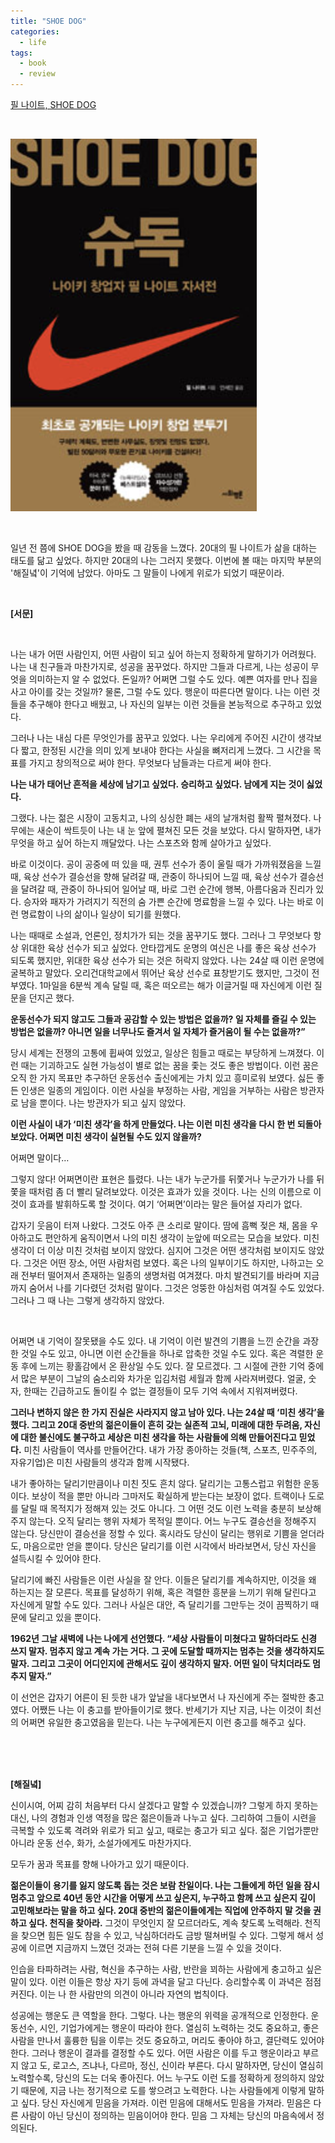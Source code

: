 ```yaml
---
title: "SHOE DOG"
categories:
  - life
tags:
  - book
  - review
---
```


[필 나이트, SHOE DOG](https://book.naver.com/bookdb/book_detail.nhn?bid=11139333)

<br/>

![](/assets/images/book/shoe-dog.png)

<br/>

일년 전 쯤에 SHOE DOG을 봤을 때 감동을 느꼈다. 20대의 필 나이트가 삶을 대하는 태도를 닮고 싶었다. 하지만 20대의 나는 그러지 못했다. 이번에 볼 때는 마지막 부분의 '해질녘'이 기억에 남았다. 아마도 그 말들이 나에게 위로가 되었기 때문이라. 

<br/>

**[서문]**

<br/>


나는 내가 어떤 사람인지, 어떤 사람이 되고 싶어 하는지 정확하게 말하기가 어려웠다. 나는 내 친구들과 마찬가지로, 성공을 꿈꾸었다. 하지만 그들과 다르게, 나는 성공이 무엇을 의미하는지 알 수 없었다. 돈일까? 어쩌면 그럴 수도 있다. 예쁜 여자를 만나 집을 사고 아이를 갖는 것일까? 물론, 그럴 수도 있다. 행운이 따른다면 말이다. 나는 이런 것들을 추구해야 한다고 배웠고, 나 자신의 일부는 이런 것들을 본능적으로 추구하고 있었다.

 그러나 나는 내심 다른 무엇인가를 꿈꾸고 있었다. 나는 우리에게 주어진 시간이 생각보다 짧고, 한정된 시간을 의미 있게 보내야 한다는 사실을 뼈저리게 느꼈다. 그 시간을 목표를 가지고 창의적으로 써야 한다. 무엇보다 남들과는 다르게 써야 한다.

**나는 내가 태어난 흔적을 세상에 남기고 싶었다. 승리하고 싶었다. 남에게 지는 것이 싫었다.** 

그랬다. 나는 젊은 시장이 고동치고, 나의 싱싱한 폐는 새의 날개처럼 활짝 펼쳐졌다. 나무에는 새순이 싹트듯이 나는 내 눈 앞에 펼쳐진 모든 것을 보았다. 다시 말하자면, 내가 무엇을 하고 싶어 하는지 깨달았다. 나는 스포츠와 함께 살아가고 싶었다. 

바로 이것이다. 공이 공중에 떠 있을 때, 권투 선수가 종이 울릴 때가 가까워졌음을 느낄 때, 육상 선수가 결승선을 향해 달려갈 때, 관중이 하나되어 느낄 때, 육상 선수가 결승선을 달려갈 때, 관중이 하나되어 일어날 때, 바로 그런 순간에 행복, 아름다움과 진리가 있다. 승자와 패자가 가려지기 직전의 숨 가쁜 순간에 명료함을 느낄 수 있다. 나는 바로 이런 명료함이 나의 삶이나 일상이 되기를 원했다.

나는 때때로 소설과, 언론인, 정치가가 되는 것을 꿈꾸기도 했다. 그러나 그 무엇보다 항상 위대한 육상 선수가 되고 싶었다. 안타깝게도 운명의 여신은 나를 좋은 육상 선수가 되도록 했지만, 위대한 육상 선수가 되는 것은 허락지 않았다. 나는 24살 때 이런 운명에 굴복하고 말았다. 오리건대학교에서 뛰어난 육상 선수로 표창받기도 했지만, 그것이 전부였다. 1마일을 6분씩 계속 달릴 때, 혹은 떠오르는 해가 이글거릴 때 자신에게 이런 질문을 던지곤 했다. 

**운동선수가 되지 않고도 그들과 공감할 수 있는 방법은 없을까? 일 자체를 즐길 수 있는 방법은 없을까? 아니면 일을 너무나도 즐겨서 일 자체가 즐거움이 될 수는 없을까?”**

당시 세계는 전쟁의 고통에 휩싸여 있었고, 일상은 힘들고 때로는 부당하게 느껴졌다. 이런 때는 기괴하고도 실현 가능성이 별로 없는 꿈을 좇는 것도 좋은 방법이다. 이런 꿈은 오직 한 가지 목표만 추구하던 운동선수 출신에게는 가치 있고 흥미로워 보였다. 싫든 좋든 인생은 일종의 게임이다. 이런 사실을 부정하는 사람, 게임을 거부하는 사람은 방관자로 남을 뿐이다. 나는 방관자가 되고 싶지 않았다. 

**이런 사실이 내가 ‘미친 생각’을 하게 만들었다. 나는 이런 미친 생각을 다시 한 번 되돌아보았다. 어쩌면 미친 생각이 실현될 수도 있지 않을까?**

어쩌면 말이다… 

그렇지 않다! 어쩌면이란 표현은 틀렸다. 나는 내가 누군가를 뒤쫓거나 누군가가 나를 뒤쫓을 때처럼 좀 더 빨리 달려보았다. 이것은 효과가 있을 것이다. 나는 신의 이름으로 이것이 효과를 발휘하도록 할 것이다. 여기 ‘어쩌면’이라는 말은 들어설 자리가 없다. 

갑자기 웃음이 터져 나왔다. 그것도 아주 큰 소리로 말이다. 땀에 흠뻑 젖은 채, 몸을 우아하고도 편안하게 움직이면서 나의 미친 생각이 눈앞에 떠오르는 모습을 보았다. 미친 생각이 더 이상 미친 것처럼 보이지 않았다. 심지어 그것은 어떤 생각처럼 보이지도 않았다. 그것은 어떤 장소, 어떤 사람처럼 보였다. 혹은 나의 일부이기도 하지만, 나하고는 오래 전부터 떨어져서 존재하는 일종의 생명처럼 여겨졌다. 마치 발견되기를 바라며 지금까지 숨어서 나를 기다렸던 것처럼 말이다. 그것은 엉뚱한 야심처럼 여겨질 수도 있었다. 그러나 그 때 나는 그렇게 생각하지 않았다.

 <br/>

어쩌면 내 기억이 잘못됐을 수도 있다. 내 기억이 이런 발견의 기쁨을 느낀 순간을 과장한 것일 수도 있고, 아니면 이런 순간들을 하나로 압축한 것일 수도 있다. 혹은 격렬한 운동 후에 느끼는 황홀감에서 온 환상일 수도 있다. 잘 모르겠다. 그 시절에 관한 기억 중에서 많은 부분이 그날의 숨소리와 차가운 입김처럼 세월과 함께 사라져버렸다. 얼굴, 숫자, 한때는 긴급하고도 돌이킬 수 없는 결정들이 모두 기억 속에서 지워져버렸다. 

**그러나 변하지 않은 한 가지 진실은 사라지지 않고 남아 있다. 나는 24살 때 ‘미친 생각’을 했다. 그리고 20대 중반의 젊은이들이 흔히 갖는 실존적 고뇌, 미래에 대한 두려움, 자신에 대한 불신에도 불구하고 세상은 미친 생각을 하는 사람들에 의해 만들어진다고 믿었다.** 미친 사람들이 역사를 만들어간다. 내가 가장 종아하는 것들(책, 스포츠, 민주주의, 자유기업)은 미친 사람들의 생각과 함께 시작됐다. 

내가 좋아하는 달리기만큼이나 미친 짓도 흔치 않다. 달리기는 고통스럽고 위험한 운동이다. 보상이 적을 뿐만 아니라 그마저도 확실하게 받는다는 보장이 없다. 트랙이나 도로를 달릴 때 목적지가 정해져 있는 것도 아니다. 그 어떤 것도 이런 노력을 충분히 보상해주지 않는다. 오직 달리는 행위 자체가 목적일 뿐이다. 어느 누구도 결승선을 정해주지 않는다. 당신만이 결승선을 정할 수 있다. 혹시라도 당신이 달리는 행위로 기쁨을 얻더라도, 마음으로만 얻을 뿐이다. 당신은 달리기를 이런 시각에서 바라보면서, 당신 자신을 설득시킬 수 있어야 한다. 

달리기에 빠진 사람들은 이런 사실을 잘 안다. 이들은 달리기를 계속하지만, 이것을 왜 하는지는 잘 모른다. 목표를 달성하기 위해, 혹은 격렬한 흥분을 느끼기 위해 달린다고 자신에게 말할 수도 있다. 그러나 사실은 대안, 즉 달리기를 그만두는 것이 끔찍하기 때문에 달리고 있을 뿐이다.

**1962년 그날 새벽에 나는 나에게 선언했다. “세상 사람들이 미쳤다고 말하더라도 신경 쓰지 말자. 멈추지 않고 계속 가는 거다. 그 곳에 도달할 때까지는 멈추는 것을 생각하지도 말자. 그리고 그곳이 어디인지에 관해서도 깊이 생각하지 말자. 어떤 일이 닥치더라도 멈추지 말자.”**

이 선언은 갑자기 어른이 된 듯한 내가 앞날을 내다보면서 나 자신에게 주는 절박한 충고였다. 어쨌든 나는 이 충고를 받아들이기로 했다. 반세기가 지난 지금, 나는 이것이 최선의 어쩌면 유일한 충고였음을 믿는다. 나는 누구에게든지 이런 충고를 해주고 싶다.

<br/>

<br/>

<br/>

**[해질녘]**

신이시여, 어찌 감히 처음부터 다시 살겠다고 말할 수 있겠습니까? 그렇게 하지 못하는 대신, 나의 경험과 인생 역정을 많은 젊은이들과 나누고 싶다. 그리하여 그들이 시련을 극복할 수 있도록 격려와 위로가 되고 싶고, 때로는 충고가 되고 싶다. 젊은 기업가뿐만 아니라 운동 선수, 화가, 소설가에게도 마찬가지다.

모두가 꿈과 목표를 향해 나아가고 있기 때문이다.

**젊은이들이 용기를 잃지 않도록 돕는 것은 보람 찬일이다. 나는 그들에게 하던 일을 잠시 멈추고 앞으로 40년 동안 시간을 어떻게 쓰고 싶은지, 누구하고 함께 쓰고 싶은지 깊이 고민해보라는 말을 하고 싶다. 20대 중반의 젊은이들에게는 직업에 안주하지 말 것을 권하고 싶다. 천직을 찾아라.** 그것이 무엇인지 잘 모르더라도, 계속 찾도록 노력해라. 천직을 찾으면 힘든 일도 참을 수 있고, 낙심하더라도 금방 떨쳐버릴 수 있다. 그렇게 해서 성공에 이르면 지금까지 느꼈던 것과는 전혀 다른 기분을 느낄 수 있을 것이다.

인습을 타파하려는 사람, 혁신을 추구하는 사람, 반란을 꾀하는 사람에게 충고하고 싶은 말이 있다. 이런 이들은 항상 자기 등에 과녁을 달고 다닌다. 승리할수록 이 과녁은 점점 커진다. 이는 나 한 사람만의 의견이 아니라 자연의 법칙이다.

성공에는 행운도 큰 역할을 한다. 그렇다. 나는 행운의 위력을 공개적으로 인정한다. 운동선수, 시인, 기업가에게는 행운이 따라야 한다. 열심히 노력하는 것도 중요하고, 좋은 사람을 만나서 훌륭한 팀을 이루는 것도 중요하고, 머리도 좋아야 하고, 결단력도 있어야 한다. 그러나 행운이 결과를 결정할 수도 있다. 어떤 사람은 이를 두고 행운이라고 부르지 않고 도, 로고스, 즈냐나, 다르마, 정신, 신이라 부른다. 다시 말하자면, 당신이 열심히 노력할수록, 당신의 도는 더욱 좋아진다. 어느 누구도 이런 도를 정확하게 정의하지 않았기 때문에, 지금 나는 정기적으로 도를 쌓으려고 노력한다. 나는 사람들에게 이렇게 말하고 싶다. 당신 자신에게 믿음을 가져라. 이런 믿음에 대해서도 믿음을 가져라. 믿음은 다른 사람이 아닌 당신이 정의하는 믿음이어야 한다. 믿음 그 자체는 당신의 마음속에서 정의된다.

